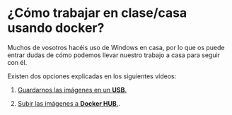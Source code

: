 # ¿Cómo trabajar en clase/casa usando docker?

Muchos de vosotros hacéis uso de Windows en casa, por lo que os puede entrar dudas de cómo podemos llevar nuestro trabajo a casa para seguir con él.

Existen dos opciones explicadas en los siguientes vídeos:

1. [Guardarnos las imágenes en un **USB**.](https://youtu.be/4Qg3lo-Dej0)

2. [Subir las imágenes a **Docker HUB**.](https://youtu.be/H67DulUqURg).